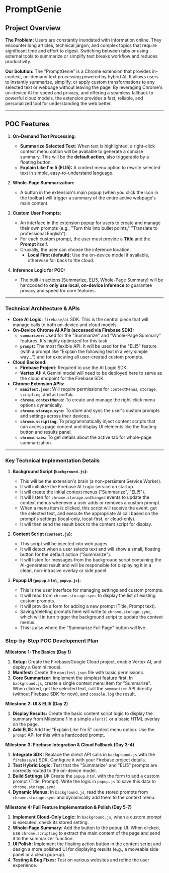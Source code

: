 # PromptGenie

## Project Overview

**The Problem:** Users are constantly inundated with information online. They encounter long articles, technical jargon, and complex topics that require significant time and effort to digest. Switching between tabs or using external tools to summarize or simplify text breaks workflow and reduces productivity.

**Our Solution:** The "PromptGenie" is a Chrome extension that provides in-context, on-demand text processing powered by hybrid AI. It allows users to instantly summarize, simplify, or apply custom transformations to any selected text or webpage without leaving the page. By leveraging Chrome's on-device AI for speed and privacy, and offering a seamless fallback to powerful cloud models, the extension provides a fast, reliable, and personalized tool for understanding the web better.

---

## POC Features

1.  **On-Demand Text Processing:**

    - **Summarize Selected Text:** When text is highlighted, a right-click context menu option will be available to generate a concise summary. This will be the **default action**, also triggerable by a floating button.
    - **Explain Like I'm 5 (ELI5):** A context menu option to rewrite selected text in simple, easy-to-understand language.

2.  **Whole-Page Summarization:**

    - A button in the extension's main popup (when you click the icon in the toolbar) will trigger a summary of the entire active webpage's main content.

3.  **Custom User Prompts:**

    - An interface in the extension popup for users to create and manage their own prompts (e.g., "Turn this into bullet points," "Translate to professional English").
    - For each custom prompt, the user must provide a **Title** and the **Prompt** itself.
    - Crucially, the user can choose the inference location:
      - **Local First (default):** Use the on-device model if available, otherwise fall back to the cloud.

4.  **Inference Logic for POC:**
    - The built-in actions (Summarize, ELI5, Whole-Page Summary) will be hardcoded to **only use local, on-device inference** to guarantee privacy and speed for core features.

---

### **Technical Architecture & APIs**

- **Core AI Logic:** `firebase/ai` SDK. This is the central piece that will manage calls to both on-device and cloud models.
- **On-Device Chrome AI APIs (accessed via Firebase SDK):**
  - **`summarizer`:** Used for the "Summarize" and "Whole-Page Summary" features. It's highly optimized for this task.
  - **`prompt`:** The most flexible API. It will be used for the "ELI5" feature (with a prompt like "Explain the following text in a very simple way...") and for executing all user-created custom prompts.
- **Cloud Backend:**
  - **Firebase Project:** Required to use the AI Logic SDK.
  - **Vertex AI:** A Gemini model will need to be deployed here to serve as the cloud endpoint for the Firebase SDK.
- **Chrome Extension APIs:**
  - **`manifest.json`:** Will require permissions for `contextMenus`, `storage`, `scripting`, and `activeTab`.
  - **`chrome.contextMenus`:** To create and manage the right-click menu options dynamically.
  - **`chrome.storage.sync`:** To store and sync the user's custom prompts and settings across their devices.
  - **`chrome.scripting`:** To programmatically inject content scripts that can access page content and display UI elements like the floating button and results panel.
  - **`chrome.tabs`:** To get details about the active tab for whole-page summarization.

---

### **Key Technical Implementation Details**

1.  **Background Script (`background.js`):**

    - This will be the extension's brain (a non-persistent Service Worker).
    - It will initialize the Firebase AI Logic service on startup.
    - It will create the initial context menus ("Summarize", "ELI5").
    - It will listen for `chrome.storage.onChanged` events to update the context menus whenever a user adds or removes a custom prompt.
    - When a menu item is clicked, this script will receive the event, get the selected text, and execute the appropriate AI call based on the prompt's settings (local-only, local-first, or cloud-only).
    - It will then send the result back to the content script for display.

2.  **Content Script (`content.js`):**

    - This script will be injected into web pages.
    - It will detect when a user selects text and will show a small, floating button for the default action ("Summarize").
    - It will listen for messages from the background script containing the AI-generated result and will be responsible for displaying it in a clean, non-intrusive overlay or side panel.

3.  **Popup UI (`popup.html`, `popup.js`):**
    - This is the user interface for managing settings and custom prompts.
    - It will read from `chrome.storage.sync` to display the list of existing custom prompts.
    - It will provide a form for adding a new prompt (Title, Prompt text).
    - Saving/deleting prompts here will write to `chrome.storage.sync`, which will in turn trigger the background script to update the context menus.
    - This is also where the "Summarize Full Page" button will live.

### **Step-by-Step POC Development Plan**

**Milestone 1: The Basics (Day 1)**

1.  **Setup:** Create the Firebase/Google Cloud project, enable Vertex AI, and deploy a Gemini model.
2.  **Manifest:** Create the `manifest.json` file with basic permissions.
3.  **Core Summarizer:** Implement the simplest feature first. In `background.js`, create a single context menu item for "Summarize". When clicked, get the selected text, call the `summarizer` API directly (without Firebase SDK for now), and `console.log` the result.

**Milestone 2: UI & ELI5 (Day 2)**

1.  **Display Results:** Create the basic content script logic to display the summary from Milestone 1 in a simple `alert()` or a basic HTML overlay on the page.
2.  **Add ELI5:** Add the "Explain Like I'm 5" context menu option. Use the `prompt` API for this with a hardcoded prompt.

**Milestone 3: Firebase Integration & Cloud Fallback (Day 3-4)**

1.  **Integrate SDK:** Replace the direct API calls in `background.js` with the `firebase/ai` SDK. Configure it with your Firebase project details.
2.  **Test Hybrid Logic:** Test that the "Summarize" and "ELI5" prompts are correctly routed to the on-device model.
3.  **Build Settings UI:** Create the `popup.html` with the form to add a custom prompt (Title, Prompt). Write the logic in `popup.js` to save this data to `chrome.storage.sync`.
4.  **Dynamic Menus:** In `background.js`, read the stored prompts from `chrome.storage.sync` and dynamically add them to the context menu.

**Milestone 4: Full Feature Implementation & Polish (Day 5-7)**

1.  **Implement Cloud-Only Logic:** In `background.js`, when a custom prompt is executed, check its stored setting.
2.  **Whole-Page Summary:** Add the button to the popup UI. When clicked, use `chrome.scripting` to extract the main content of the page and send it to the summarizer function.
3.  **UI Polish:** Implement the floating action button in the content script and design a more polished UI for displaying results (e.g., a moveable side panel or a clean pop-up).
4.  **Testing & Bug Fixes:** Test on various websites and refine the user experience.
